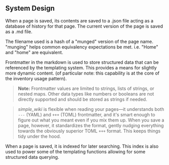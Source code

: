 ## System Design

When a page is saved, its contents are saved to a .json file acting as a database of history for that page. The current version of the page is saved as a .md file.

The filename used is a hash of a "munged" version of the page name. "munging" helps common equivalency expectations be met. i.e. "Home" and "home" are equivalent.

Frontmatter in the markdown is used to store structured data that can be referenced by the templating system. This provides a means for slightly more dynamic content. (of particular note: this capability is at the core of the inventory usage pattern).

> **Note:** Frontmatter values are limited to strings, lists of strings, or nested maps. Other data types like numbers or booleans are not directly supported and should be stored as strings if needed.

> _simple_wiki_ is flexible when reading your pages—it understands both `---` (YAML) and `+++` (TOML) frontmatter, and it's smart enough to figure out what you meant even if you mix them up. When you save a page, however, it standardizes the format, gently nudging everything towards the obviously superior TOML `+++` format. This keeps things tidy under the hood.

When a page is saved, it is indexed for later searching. This index is also used to power some of the templating functions allowing for some structured data querying.
